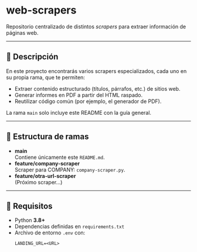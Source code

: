 # web-scrapers

Repositorio centralizado de distintos *scrapers* para extraer información de páginas web.

---

## 📖 Descripción

En este proyecto encontrarás varios scrapers especializados, cada uno en su propia rama, que te permiten:
- Extraer contenido estructurado (títulos, párrafos, etc.) de sitios web.
- Generar informes en PDF a partir del HTML raspado.
- Reutilizar código común (por ejemplo, el generador de PDF).

La rama `main` solo incluye este README con la guía general.

---

## 🌲 Estructura de ramas

- **main**  
  Contiene únicamente este `README.md`.  
- **feature/company-scraper**  
  Scraper para COMPANY: `company-scraper.py`.  
- **feature/otra-url-scraper**  
  (Próximo scraper…)  

---

## 🔧 Requisitos

- Python **3.8+**  
- Dependencias definidas en `requirements.txt`  
- Archivo de entorno `.env` con:
  ```dotenv
  LANDING_URL=<URL>
